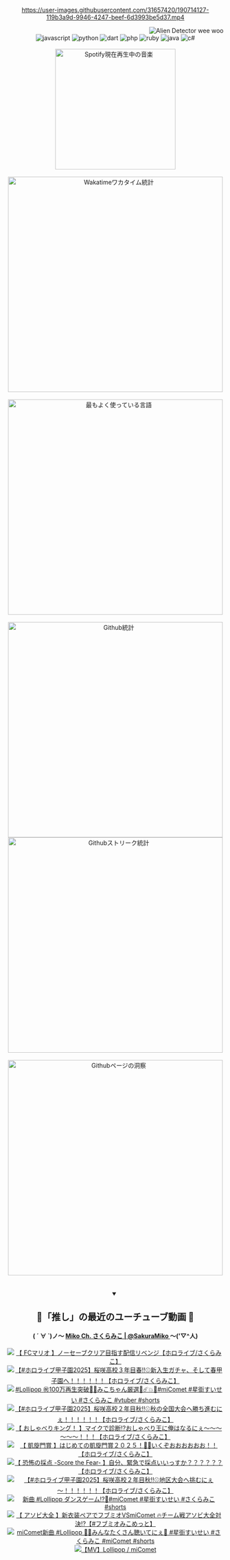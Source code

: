 <!-- START: HERO IMAGE GIF ////////// ////////// ////////// -->
<!-- <img src="@/../assets/img/gaming/ghost-of-tsushima.gif" width="100%"  alt="nellyXinwei's Hero Gif Image"/> -->
<!-- END: HERO IMAGE GIF ////////// ////////// ////////// -->

<div align="center" >  
  
<!-- START:ワンピース 第1015話「ルフィはRED ROCを使う」 -->
<https://user-images.githubusercontent.com/31657420/190714127-119b3a9d-9946-4247-beef-6d3993be5d37.mp4>
<!-- END:ワンピース 第1015話「ルフィはRED ROCを使う」 -->

<!-- START:VISITOR COUNTER -->
<div width="100%" align="right">
<img src="https://komarev.com/ghpvc/?username=nellyXinwei&label=🛸&color=grey&style=for-the-badge&labelcolor=ffffff" alt="Alien Detector wee woo"/>
</div>
<!-- END:VISITOR COUNTER -->

<!-- START: PROGRAMMING LANGUAGES -->
<!-- 色彩 Color Scheme:
#961E3A, #8A0D42, #5A0640, #4F265E, #2B355A, #3E759B, #CC4246,
#BB2649, #AD1052, #700750, #633075, #364270, #4E92C2, #FF5357
Sauce: https://www.webcreatorbox.com/inspiration/pantone-2023
-->

<img src="https://img.shields.io/badge/javascript%20-%23BB2649.svg?&style=for-the-badge&logo=javascript&logoColor=white&labelColor=961E3A" alt="javascript"/>
<img src="https://img.shields.io/badge/python%20-%23AD1052.svg?&style=for-the-badge&logo=python&logoColor=white&labelColor=8A0D42" alt="python" />
<img src="https://img.shields.io/badge/dart%20-%23700750.svg?&style=for-the-badge&logo=dart&logoColor=white&labelColor=5A0640" alt="dart"/>
<img src="https://img.shields.io/badge/php%20-%23633075.svg?&style=for-the-badge&logo=php&logoColor=white&labelColor=4F265E" alt="php"/>
<img src="https://img.shields.io/badge/ruby%20-%23364270.svg?&style=for-the-badge&logo=ruby&logoColor=white&labelColor=2B355A" alt="ruby"/>
<img src="https://img.shields.io/badge/java%20-%234E92C2.svg?&style=for-the-badge&logo=openjdk&logoColor=white&labelColor=3E759B" alt="java"/>
<img src="https://img.shields.io/badge/c%23-%23FF5357.svg?style=for-the-badge&logo=c-sharp&logoColor=white&labelColor=CC4246" alt="c#"/>  
<!-- END: PROGRAMMING LANGUAGES -->

<br>
<br>

<!-- START: MUSIC STATUS -->
  <!-- <a href="https://newojima-gsrs-20220114.vercel.app/api/now-playing?open">
    <img src="https://newojima-gsrs-20220114.vercel.app/api/now-playing" alt="Spotify現在再生中の音楽">
  </a> -->
  <img src="https://newojima-grss-20230114.vercel.app/api/spotify?border_color=transparent" alt="Spotify現在再生中の音楽" width="280px">
<!-- END: MUSIC STATUS -->

<br>
<br>

<!-- START: GITHUB STATUS -->
<!-- 色彩 Color Scheme:  #BB2649, #AD1052, #700750, #633075 -->
<img align="center" src="https://newojima-grs-20230109.vercel.app/api/wakatime?username=njtalba5127&layout=compact&langs_count=10&locale=ja&hide_title=false&title_color=fff&hide_border=true&text_color=fff&bg_color=BB2649,BB2649,633075,633075&hide=other,css,html,bash,xml,git%20config,makefile,properties,yaml,markdown,text,json,jsx" alt="Wakatimeワカタイム統計" width="500px"/>

<br>
<br>

<!-- 色彩 Color Scheme:  #633075, #364270, #4E92C2 -->
  <img align="center" src="https://newojima-grs-20230109.vercel.app/api/top-langs?username=njtalba5127&layout=compact&text_color=fff&icon_color=fff&hide_border=true&&locale=ja&hide_title=false&title_color=fff&include_all_commits=true&card_width=445&langs_count=11&hide=c%23,powershell,shaderlab,hlsl,makefile,jupyter%20notebook,python,html,css,shell,batchfile,less,liquid,hack,scss&bg_color=4F265E,633075,4E92C2" alt="最もよく使っている言語" width="500px"/>

<br>
<br>

<!-- 色彩 Color Scheme:  #4E92C2, #FF5357 -->
  <img align="center" src="https://newojima-grs-20230109.vercel.app/api?username=njtalba5127&rank_icon=github&show_icons=true&&locale=ja&title_color=fff&text_color=fff&icon_color=fff&hide_border=true&hide_title=false&count_private=true&include_all_commits=true&card_width=495&disable_animations=true&bg_color=4E92C2,4E92C2,FF5357" alt="Github統計" width="500px"/>

<br>

<img align="center" src="https://streak-stats.demolab.com?user=njtalba5127&theme=dark&hide_border=true&locale=ja&ring=BB2649&stroke=222222&background=151515&sideLabels=BB2649&currStreakLabel=ffffff&border=BB2649&fire=FF5357&currStreakNum=ffffff&sideNums=FF5357&dates=ffffff" alt="Githubストリーク統計" width="500px"/>

<br>
<br>

  <img align="center" width="500px" src="@/../assets/img/page-insights.svg" alt="Githubページの洞察"/>
  
</div>
<!-- END: GITHUB STATUS -->

<br>
<br>

<div align="center">
<details open>
  <summary>

  </summary>

  <h2 align="center">🌸「推し」の最近のユーチューブ動画 🌸</h2>
  <h4>
  ( ´ ∀ `)ノ～ 
  <a href="https://www.youtube.com/@SakuraMiko">Miko Ch. さくらみこ | @SakuraMiko
  </a>
   ～('▽^人)
  </h4>

  <!-- BEGIN YOUTUBE-CARDS -->
<a href="https://www.youtube.com/watch?v=o802wYT-o8I"><img src="https://ytcards.demolab.com/?id=o802wYT-o8I&title=%E3%80%90+FC%E3%83%9E%E3%83%AA%E3%82%AA+%E3%80%91%E3%83%8E%E3%83%BC%E3%82%BB%E3%83%BC%E3%83%96%E3%82%AF%E3%83%AA%E3%82%A2%E7%9B%AE%E6%8C%87%E3%81%99%E9%85%8D%E4%BF%A1%E3%83%AA%E3%83%99%E3%83%B3%E3%82%B8%E3%80%90%E3%83%9B%E3%83%AD%E3%83%A9%E3%82%A4%E3%83%96%2F%E3%81%95%E3%81%8F%E3%82%89%E3%81%BF%E3%81%93%E3%80%91&lang=ja&timestamp=1760264809&background_color=%230d1117&title_color=%23ffffff&stats_color=%23dedede&max_title_lines=1&width=187&border_radius=5&duration=0" alt="【 FCマリオ 】ノーセーブクリア目指す配信リベンジ【ホロライブ/さくらみこ】" title="【 FCマリオ 】ノーセーブクリア目指す配信リベンジ【ホロライブ/さくらみこ】"></a>
<a href="https://www.youtube.com/watch?v=ZOrLhQtVjGE"><img src="https://ytcards.demolab.com/?id=ZOrLhQtVjGE&title=%E3%80%90%23%E3%83%9B%E3%83%AD%E3%83%A9%E3%82%A4%E3%83%96%E7%94%B2%E5%AD%90%E5%9C%922025%E3%80%91%E6%A1%9C%E5%92%B2%E9%AB%98%E6%A0%A1%EF%BC%93%E5%B9%B4%E7%9B%AE%E6%98%A5%E2%80%BC%E2%9A%BE%E6%96%B0%E5%85%A5%E7%94%9F%E3%82%AC%E3%83%81%E3%83%A3%E3%80%81%E3%81%9D%E3%81%97%E3%81%A6%E6%98%A5%E7%94%B2%E5%AD%90%E5%9C%92%E3%81%B8%EF%BC%81%EF%BC%81%EF%BC%81%EF%BC%81%EF%BC%81%EF%BC%81%E3%80%90%E3%83%9B%E3%83%AD%E3%83%A9%E3%82%A4%E3%83%96%2F%E3%81%95%E3%81%8F%E3%82%89%E3%81%BF%E3%81%93%E3%80%91&lang=ja&timestamp=1760197253&background_color=%230d1117&title_color=%23ffffff&stats_color=%23dedede&max_title_lines=1&width=187&border_radius=5&duration=11709" alt="【#ホロライブ甲子園2025】桜咲高校３年目春‼⚾新入生ガチャ、そして春甲子園へ！！！！！！【ホロライブ/さくらみこ】" title="【#ホロライブ甲子園2025】桜咲高校３年目春‼⚾新入生ガチャ、そして春甲子園へ！！！！！！【ホロライブ/さくらみこ】"></a>
<a href="https://www.youtube.com/shorts/sU08n5xO_G8"><img src="https://ytcards.demolab.com/?id=sU08n5xO_G8&title=%23Lollipop+%E3%8A%97%EF%B8%8F100%E4%B8%87%E5%86%8D%E7%94%9F%E7%AA%81%E7%A0%B4%F0%9F%8E%89%F0%9F%94%81%E3%81%BF%E3%81%93%E3%81%A1%E3%82%83%E3%82%93%E5%8E%B3%E9%81%B8%F0%9F%8C%B8%E2%98%84%EF%B8%8F%F0%9F%92%A5%F0%9F%8D%AD%23miComet+%23%E6%98%9F%E8%A1%97%E3%81%99%E3%81%84%E3%81%9B%E3%81%84+%23%E3%81%95%E3%81%8F%E3%82%89%E3%81%BF%E3%81%93+%23vtuber+%23shorts&lang=ja&timestamp=1760175029&background_color=%230d1117&title_color=%23ffffff&stats_color=%23dedede&max_title_lines=1&width=187&border_radius=5&duration=39" alt="#Lollipop ㊗️100万再生突破🎉🔁みこちゃん厳選🌸☄️💥🍭#miComet #星街すいせい #さくらみこ #vtuber #shorts" title="#Lollipop ㊗️100万再生突破🎉🔁みこちゃん厳選🌸☄️💥🍭#miComet #星街すいせい #さくらみこ #vtuber #shorts"></a>
<a href="https://www.youtube.com/watch?v=XLjQSFWCQJY"><img src="https://ytcards.demolab.com/?id=XLjQSFWCQJY&title=%E3%80%90%23%E3%83%9B%E3%83%AD%E3%83%A9%E3%82%A4%E3%83%96%E7%94%B2%E5%AD%90%E5%9C%922025%E3%80%91%E6%A1%9C%E5%92%B2%E9%AB%98%E6%A0%A1%EF%BC%92%E5%B9%B4%E7%9B%AE%E7%A7%8B%E2%80%BC%E2%9A%BE%E7%A7%8B%E3%81%AE%E5%85%A8%E5%9B%BD%E5%A4%A7%E4%BC%9A%E3%81%B8%E5%8B%9D%E3%81%A1%E9%80%B2%E3%82%80%E3%81%AB%E3%81%87%EF%BC%81%EF%BC%81%EF%BC%81%EF%BC%81%EF%BC%81%EF%BC%81%E3%80%90%E3%83%9B%E3%83%AD%E3%83%A9%E3%82%A4%E3%83%96%2F%E3%81%95%E3%81%8F%E3%82%89%E3%81%BF%E3%81%93%E3%80%91&lang=ja&timestamp=1759940394&background_color=%230d1117&title_color=%23ffffff&stats_color=%23dedede&max_title_lines=1&width=187&border_radius=5&duration=17114" alt="【#ホロライブ甲子園2025】桜咲高校２年目秋‼⚾秋の全国大会へ勝ち進むにぇ！！！！！！【ホロライブ/さくらみこ】" title="【#ホロライブ甲子園2025】桜咲高校２年目秋‼⚾秋の全国大会へ勝ち進むにぇ！！！！！！【ホロライブ/さくらみこ】"></a>
<a href="https://www.youtube.com/watch?v=bmF9bmIZax8"><img src="https://ytcards.demolab.com/?id=bmF9bmIZax8&title=%E3%80%90+%E3%81%8A%E3%81%97%E3%82%83%E3%81%B9%E3%82%8A%E3%82%AD%E3%83%B3%E3%82%B0%EF%BC%81+%E3%80%91%E3%83%9E%E3%82%A4%E3%82%AF%E3%81%A7%E8%A8%BA%E6%96%AD%E2%81%89%E3%81%8A%E3%81%97%E3%82%83%E3%81%B9%E3%82%8A%E7%8E%8B%E3%81%AB%E4%BF%BA%E3%81%AF%E3%81%AA%E3%82%8B%E3%81%AB%E3%81%87%EF%BD%9E%EF%BD%9E%EF%BD%9E%EF%BD%9E%EF%BD%9E%EF%BD%9E%EF%BC%81%EF%BC%81%EF%BC%81%E3%80%90%E3%83%9B%E3%83%AD%E3%83%A9%E3%82%A4%E3%83%96%2F%E3%81%95%E3%81%8F%E3%82%89%E3%81%BF%E3%81%93%E3%80%91&lang=ja&timestamp=1759767833&background_color=%230d1117&title_color=%23ffffff&stats_color=%23dedede&max_title_lines=1&width=187&border_radius=5&duration=14800" alt="【 おしゃべりキング！ 】マイクで診断⁉おしゃべり王に俺はなるにぇ～～～～～～！！！【ホロライブ/さくらみこ】" title="【 おしゃべりキング！ 】マイクで診断⁉おしゃべり王に俺はなるにぇ～～～～～～！！！【ホロライブ/さくらみこ】"></a>
<a href="https://www.youtube.com/watch?v=B1a1g4wuryk"><img src="https://ytcards.demolab.com/?id=B1a1g4wuryk&title=%E3%80%90+%E5%87%B1%E6%97%8B%E9%96%80%E8%B3%9E+%E3%80%91%E3%81%AF%E3%81%98%E3%82%81%E3%81%A6%E3%81%AE%E5%87%B1%E6%97%8B%E9%96%80%E8%B3%9E%EF%BC%92%EF%BC%90%EF%BC%92%EF%BC%95%EF%BC%81%F0%9F%8F%87%F0%9F%8E%AF%E3%81%84%E3%81%8F%E3%81%9E%E3%81%8A%E3%81%8A%E3%81%8A%E3%81%8A%E3%81%8A%E3%81%8A%EF%BC%81%EF%BC%81%E3%80%90%E3%83%9B%E3%83%AD%E3%83%A9%E3%82%A4%E3%83%96%2F%E3%81%95%E3%81%8F%E3%82%89%E3%81%BF%E3%81%93%E3%80%91&lang=ja&timestamp=1759675212&background_color=%230d1117&title_color=%23ffffff&stats_color=%23dedede&max_title_lines=1&width=187&border_radius=5&duration=5108" alt="【 凱旋門賞 】はじめての凱旋門賞２０２５！🏇🎯いくぞおおおおおお！！【ホロライブ/さくらみこ】" title="【 凱旋門賞 】はじめての凱旋門賞２０２５！🏇🎯いくぞおおおおおお！！【ホロライブ/さくらみこ】"></a>
<a href="https://www.youtube.com/watch?v=xKZ6ugiUFqo"><img src="https://ytcards.demolab.com/?id=xKZ6ugiUFqo&title=%E3%80%90++%E6%81%90%E6%80%96%E3%81%AE%E6%8E%A1%E7%82%B9+-Score+the+Fear-++%E3%80%91%E8%87%AA%E5%88%86%E3%80%81%E7%B7%8A%E6%80%A5%E3%81%A7%E6%8E%A1%E7%82%B9%E3%81%84%E3%81%84%E3%81%A3%E3%81%99%E3%81%8B%EF%BC%9F%EF%BC%9F%EF%BC%9F%EF%BC%9F%EF%BC%9F%EF%BC%9F%E3%80%90%E3%83%9B%E3%83%AD%E3%83%A9%E3%82%A4%E3%83%96%2F%E3%81%95%E3%81%8F%E3%82%89%E3%81%BF%E3%81%93%E3%80%91&lang=ja&timestamp=1759665986&background_color=%230d1117&title_color=%23ffffff&stats_color=%23dedede&max_title_lines=1&width=187&border_radius=5&duration=3487" alt="【  恐怖の採点 -Score the Fear-  】自分、緊急で採点いいっすか？？？？？？【ホロライブ/さくらみこ】" title="【  恐怖の採点 -Score the Fear-  】自分、緊急で採点いいっすか？？？？？？【ホロライブ/さくらみこ】"></a>
<a href="https://www.youtube.com/watch?v=mmnrJt4OUaE"><img src="https://ytcards.demolab.com/?id=mmnrJt4OUaE&title=%E3%80%90%23%E3%83%9B%E3%83%AD%E3%83%A9%E3%82%A4%E3%83%96%E7%94%B2%E5%AD%90%E5%9C%922025%E3%80%91%E6%A1%9C%E5%92%B2%E9%AB%98%E6%A0%A1%EF%BC%92%E5%B9%B4%E7%9B%AE%E7%A7%8B%E2%80%BC%E2%9A%BE%E5%9C%B0%E5%8C%BA%E5%A4%A7%E4%BC%9A%E3%81%B8%E6%8C%91%E3%82%80%E3%81%AB%E3%81%87%EF%BD%9E%EF%BC%81%EF%BC%81%EF%BC%81%EF%BC%81%EF%BC%81%EF%BC%81%E3%80%90%E3%83%9B%E3%83%AD%E3%83%A9%E3%82%A4%E3%83%96%2F%E3%81%95%E3%81%8F%E3%82%89%E3%81%BF%E3%81%93%E3%80%91&lang=ja&timestamp=1759595076&background_color=%230d1117&title_color=%23ffffff&stats_color=%23dedede&max_title_lines=1&width=187&border_radius=5&duration=18402" alt="【#ホロライブ甲子園2025】桜咲高校２年目秋‼⚾地区大会へ挑むにぇ～！！！！！！【ホロライブ/さくらみこ】" title="【#ホロライブ甲子園2025】桜咲高校２年目秋‼⚾地区大会へ挑むにぇ～！！！！！！【ホロライブ/さくらみこ】"></a>
<a href="https://www.youtube.com/shorts/kH9o9XcF8QI"><img src="https://ytcards.demolab.com/?id=kH9o9XcF8QI&title=%E6%96%B0%E6%9B%B2+%23Lollipop+%E3%83%80%E3%83%B3%E3%82%B9%E3%82%B2%E3%83%BC%E3%83%A0%E2%81%89%EF%B8%8F%F0%9F%94%81%23miComet+%23%E6%98%9F%E8%A1%97%E3%81%99%E3%81%84%E3%81%9B%E3%81%84+%23%E3%81%95%E3%81%8F%E3%82%89%E3%81%BF%E3%81%93+%23shorts&lang=ja&timestamp=1759568467&background_color=%230d1117&title_color=%23ffffff&stats_color=%23dedede&max_title_lines=1&width=187&border_radius=5&duration=24" alt="新曲 #Lollipop ダンスゲーム⁉️🔁#miComet #星街すいせい #さくらみこ #shorts" title="新曲 #Lollipop ダンスゲーム⁉️🔁#miComet #星街すいせい #さくらみこ #shorts"></a>
<a href="https://www.youtube.com/watch?v=hzLWva-Igt0"><img src="https://ytcards.demolab.com/?id=hzLWva-Igt0&title=%E3%80%90+%E3%82%A2%E3%82%BD%E3%83%93%E5%A4%A7%E5%85%A8+%E3%80%91%E6%96%B0%E8%A1%A3%E8%A3%85%E3%83%9A%E3%82%A2%E3%81%A7%E3%83%95%E3%83%96%E3%83%9F%E3%82%AAVSmiComet+%F0%9F%94%A5%E3%83%81%E3%83%BC%E3%83%A0%E6%88%A6%E3%82%A2%E3%82%BD%E3%83%93%E5%A4%A7%E5%85%A8%E5%AF%BE%E6%B1%BA%E2%81%89%E3%80%90%23%E3%83%95%E3%83%96%E3%83%9F%E3%82%AA%E3%81%BF%E3%81%93%E3%82%81%E3%81%A3%E3%81%A8%E3%80%91&lang=ja&timestamp=1759499257&background_color=%230d1117&title_color=%23ffffff&stats_color=%23dedede&max_title_lines=1&width=187&border_radius=5&duration=5790" alt="【 アソビ大全 】新衣装ペアでフブミオVSmiComet 🔥チーム戦アソビ大全対決⁉【#フブミオみこめっと】" title="【 アソビ大全 】新衣装ペアでフブミオVSmiComet 🔥チーム戦アソビ大全対決⁉【#フブミオみこめっと】"></a>
<a href="https://www.youtube.com/shorts/7z8twNSbQfM"><img src="https://ytcards.demolab.com/?id=7z8twNSbQfM&title=miComet%E6%96%B0%E6%9B%B2+%23Lollipop+%F0%9F%8D%AD%F0%9F%92%A5%E3%81%BF%E3%82%93%E3%81%AA%E3%81%9F%E3%81%8F%E3%81%95%E3%82%93%E8%81%B4%E3%81%84%E3%81%A6%E3%81%AB%E3%81%87%F0%9F%94%81+%23%E6%98%9F%E8%A1%97%E3%81%99%E3%81%84%E3%81%9B%E3%81%84+%23%E3%81%95%E3%81%8F%E3%82%89%E3%81%BF%E3%81%93+%23miComet+%23shorts&lang=ja&timestamp=1759460408&background_color=%230d1117&title_color=%23ffffff&stats_color=%23dedede&max_title_lines=1&width=187&border_radius=5&duration=40" alt="miComet新曲 #Lollipop 🍭💥みんなたくさん聴いてにぇ🔁 #星街すいせい #さくらみこ #miComet #shorts" title="miComet新曲 #Lollipop 🍭💥みんなたくさん聴いてにぇ🔁 #星街すいせい #さくらみこ #miComet #shorts"></a>
<a href="https://www.youtube.com/watch?v=Jz2SeJDfml8"><img src="https://ytcards.demolab.com/?id=Jz2SeJDfml8&title=%E3%80%90MV%E3%80%91Lollipop+%2F+miComet&lang=ja&timestamp=1759410007&background_color=%230d1117&title_color=%23ffffff&stats_color=%23dedede&max_title_lines=1&width=187&border_radius=5&duration=208" alt="【MV】Lollipop / miComet" title="【MV】Lollipop / miComet"></a>
<!-- END YOUTUBE-CARDS -->

</div>
  
</details>
